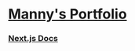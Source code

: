 # [Manny's Portfolio](https://manny-ikomi-portfolio.herokuapp.com)

### [Next.js Docs](https://nextjs.org/docs/)
